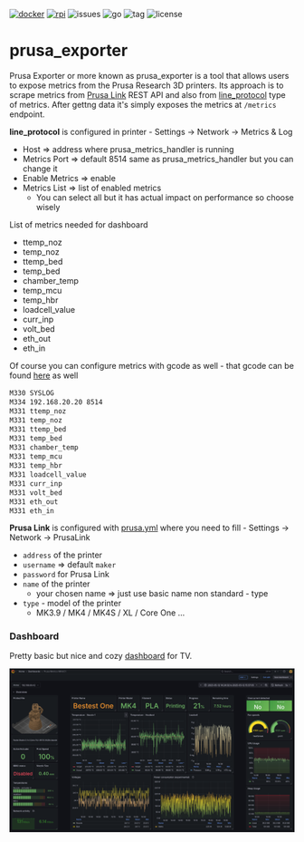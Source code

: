 [![docker](https://img.shields.io/github/actions/workflow/status/pstrobl96/prusa_exporter/docker.yml)](https://github.com/pstrobl96/prusa_exporter/actions/workflows/docker.yml) 
[![rpi](https://img.shields.io/github/actions/workflow/status/pstrobl96/prusa_exporter/rpi.yml)](https://github.com/pstrobl96/prusa_exporter/actions/workflows/rpi.yml) 
![issues](https://img.shields.io/github/issues/pstrobl96/prusa_exporter) 
![go](https://img.shields.io/github/go-mod/go-version/pstrobl96/prusa_exporter) 
![tag](https://img.shields.io/github/v/tag/pstrobl96/prusa_exporter) 
![license](https://img.shields.io/github/license/pstrobl96/prusa_exporter)

# prusa_exporter

Prusa Exporter or more known as prusa_exporter is a tool that allows users to expose metrics from the Prusa Research 3D printers. Its approach is to scrape metrics from [Prusa Link](https://help.prusa3d.com/article/prusa-connect-and-prusalink-explained_302608) REST API and also from [line_protocol](https://github.com/prusa3d/Prusa-Firmware-Buddy/blob/master/doc/metrics.md) type of metrics. After gettng data it's simply exposes the metrics at `/metrics` endpoint.

**line_protocol** is configured in printer - Settings -> Network -> Metrics & Log

- Host => address where prusa_metrics_handler is running
- Metrics Port => default 8514 same as prusa_metrics_handler but you can change it
- Enable Metrics => enable
- Metrics List => list of enabled metrics
  - You can select all but it has actual impact on performance so choose wisely

List of metrics needed for dashboard
- ttemp_noz
- temp_noz
- ttemp_bed
- temp_bed
- chamber_temp
- temp_mcu
- temp_hbr
- loadcell_value
- curr_inp
- volt_bed
- eth_out
- eth_in

Of course you can configure metrics with gcode as well - that gcode can be found [here](docs/examples/syslog/config_full.gcode) as well

```
M330 SYSLOG
M334 192.168.20.20 8514
M331 ttemp_noz
M331 temp_noz
M331 ttemp_bed
M331 temp_bed
M331 chamber_temp
M331 temp_mcu
M331 temp_hbr
M331 loadcell_value
M331 curr_inp
M331 volt_bed
M331 eth_out
M331 eth_in
```

**Prusa Link** is configured with [prusa.yml](docs/config/prusa.yml) where you need to fill - Settings -> Network -> PrusaLink

- `address` of the printer
- `username` => default `maker`
- `password` for Prusa Link
- `name` of the printer
  - your chosen name => just use basic name non standard - type
- `type` - model of the printer
  - MK3.9 / MK4 / MK4S / XL / Core One ...

### Dashboard

Pretty basic but nice and cozy [dashboard](docs/Prusa%20Metrics%20MK4_C1-1747124111854.json) for TV.

![dashboard](docs/dashboard.png)

